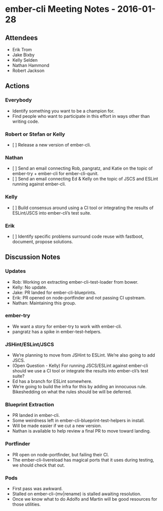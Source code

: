 ember-cli Meeting Notes - 2016-01-28
====================================

Attendees
---------

-   Erik Trom
-   Jake Bixby
-   Kelly Selden
-   Nathan Hammond
-   Robert Jackson

Actions
-------

### Everybody

-   Identify something you want to be a champion for.
-   Find people who want to participate in this effort in ways other than writing code.

### Robert or Stefan or Kelly

-   \[ \] Release a new version of ember-cli.

### Nathan

-   \[ \] Send an email connecting Rob, pangratz, and Katie on the topic of ember-try + ember-cli for ember-cli-qunit.
-   \[ \] Send an email connecting Ed & Kelly on the topic of JSCS and ESLint running against ember-cli.

### Kelly

-   \[ \] Build consensus around using a CI tool or integrating the results of ESLint/JSCS into ember-cli’s test suite.

### Erik

-   \[ \] Identify specific problems surround code reuse with fastboot, document, propose solutions.

Discussion Notes
----------------

### Updates

-   Rob: Working on extracting ember-cli-test-loader from bower.
-   Kelly: No update.
-   Jake: PR landed for ember-cli-blueprints.
-   Erik: PR opened on node-portfinder and not passing CI upstream.
-   Nathan: Maintaining this group.

### ember-try

-   We want a story for ember-try to work with ember-cli.
-   pangratz has a spike in ember-test-helpers.

### JSHint/ESLint/JSCS

-   We’re planning to move from JSHint to ESLint. We’re also going to add JSCS.
-   (Open Question - Kelly) For running JSCS/ESLint against ember-cli should we use a CI tool or integrate the results into ember-cli’s test suite?
-   Ed has a branch for ESLint somewhere.
-   We’re going to build the infra for this by adding an innocuous rule. Bikeshedding on what the rules should be will be deferred.

### Blueprint Extraction

-   PR landed in ember-cli.
-   Some weirdness left in ember-cli-blueprint-test-helpers in install.
-   Will be made easier if we cut a new version.
-   Nathan is available to help review a final PR to move toward landing.

### Portfinder

-   PR open on node-portfinder, but failing their CI.
-   The ember-cli-livereload has magical ports that it uses during testing, we should check that out.

### Pods

-   First pass was awkward.
-   Stalled on ember-cli-(mv|rename) is stalled awaiting resolution.
-   Once we know what to do Adolfo and Martin will be good resources for those utilities.
